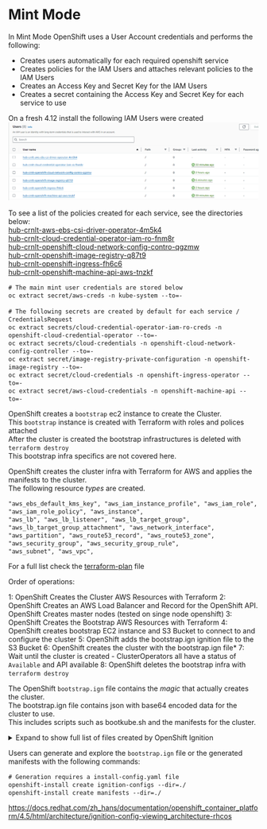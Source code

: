 # Mint Mode

In Mint Mode OpenShift uses a User Account credentials and performs the following:
- Creates users automatically for each required openshift service
- Creates policies for the IAM Users and attaches relevant policies to the IAM Users
- Creates an Access Key and Secret Key for the IAM Users
- Creates a secret containing the Access Key and Secret Key for each service to use

On a fresh 4.12 install the following IAM Users were created
![img.png](img.png)

To see a list of the policies created for each service, see the directories below:  
[hub-crnlt-aws-ebs-csi-driver-operator-4m5k4](policies/hub-crnlt-aws-ebs-csi-driver-operator-4m5k4.json)  
[hub-crnlt-cloud-credential-operator-iam-ro-fnm8r](policies/hub-crnlt-cloud-credential-operator-iam-ro-fnm8r.json)  
[hub-crnlt-openshift-cloud-network-config-contro-qgzmw](policies/hub-crnlt-openshift-cloud-network-config-contro-qgzmw.json)  
[hub-crnlt-openshift-image-registry-q87t9](policies/hub-crnlt-openshift-image-registry-q87t9.json)  
[hub-crnlt-openshift-ingress-fh6c6](policies/hub-crnlt-openshift-ingress-fh6c6.json)  
[hub-crnlt-openshift-machine-api-aws-tnzkf](policies/hub-crnlt-openshift-machine-api-aws-tnzkf.json)

```shell
# The main mint user credentials are stored below
oc extract secret/aws-creds -n kube-system --to=-

# The following secrets are created by default for each service / CredentialsRequest
oc extract secrets/cloud-credential-operator-iam-ro-creds -n openshift-cloud-credential-operator --to=-
oc extract secrets/cloud-credentials -n openshift-cloud-network-config-controller --to=-
oc extract secret/image-registry-private-configuration -n openshift-image-registry --to=-
oc extract secret/cloud-credentials -n openshift-ingress-operator --to=-
oc extract secret/aws-cloud-credentials -n openshift-machine-api --to=-
```

OpenShift creates a `bootstrap` ec2 instance to create the Cluster.  
This `bootstrap` instance is created with Terraform with roles and polices attached  
After the cluster is created the bootstrap infrastructures is deleted with `terraform destroy`    
This bootstrap infra specifics are not covered here.  

OpenShift creates the cluster infra with Terraform for AWS and applies the manifests to the cluster.  
The following resource _types_ are created.  
```shell
"aws_ebs_default_kms_key", "aws_iam_instance_profile", "aws_iam_role", "aws_iam_role_policy", "aws_instance", 
"aws_lb", "aws_lb_listener", "aws_lb_target_group", "aws_lb_target_group_attachment", "aws_network_interface", 
"aws_partition", "aws_route53_record", "aws_route53_zone", "aws_security_group", "aws_security_group_rule", 
"aws_subnet", "aws_vpc",
```

For a full list check the [terraform-plan](terraform-plan.md) file  

Order of operations:

1: OpenShift Creates the Cluster AWS Resources with Terraform
2: OpenShift Creates an AWS Load Balancer and Record for the OpenShift API. OpenShift Creates master nodes (tested on singe node openshift)
3: OpenShift Creates the Bootstrap AWS Resources with Terraform
4: OpenShift creates bootstrap EC2 instance and S3 Bucket to connect to and configure the cluster
5: OpenShift adds the bootstrap.ign ignition file to the S3 Bucket
6: OpenShift creates the cluster with the bootstrap.ign file*
7: Wait until the cluster is created - ClusterOperators all have a status of `Available` and API available
8: OpenShift deletes the bootstrap infra with `terraform destroy`

The OpenShift `bootstrap.ign` file contains the _magic_ that actually creates the cluster.  
The bootstrap.ign file contains json with base64 encoded data for the cluster to use.  
This includes scripts such as bootkube.sh and the manifests for the cluster.  

<details>
<summary>Expand to show full list of files created by OpenShift Ignition</summary>

```shell
/etc/containers/registries.conf
/etc/ignition-machine-config-encapsulated.json
/etc/motd
/etc/pki/ca-trust/source/anchors/ca.crt
/etc/profile.d/proxy.sh
/etc/systemd/system.conf.d/10-default-env.conf
/root/.docker/config.json
/usr/local/bin/approve-csr.sh
/usr/local/bin/bootkube.sh
/usr/local/bin/bootstrap-cluster-gather.sh
/usr/local/bin/bootstrap-pivot.sh
/usr/local/bin/bootstrap-service-record.sh
/usr/local/bin/bootstrap-verify-api-server-urls.sh
/usr/local/bin/crio-configure.sh
/usr/local/bin/installer-gather.sh
/usr/local/bin/installer-masters-gather.sh
/usr/local/bin/kubelet-pause-image.sh
/usr/local/bin/kubelet.sh
/usr/local/bin/release-image-download.sh
/usr/local/bin/release-image.sh
/usr/local/bin/report-progress.sh
/opt/openshift/manifests/cluster-config.yaml
/opt/openshift/manifests/cluster-dns-02-config.yml
/opt/openshift/manifests/cluster-infrastructure-02-config.yml
/opt/openshift/manifests/cluster-ingress-02-config.yml
/opt/openshift/manifests/cluster-ingress-default-ingresscontroller.yaml
/opt/openshift/manifests/cluster-network-01-crd.yml
/opt/openshift/manifests/cluster-network-02-config.yml
/opt/openshift/manifests/cluster-proxy-01-config.yaml
/opt/openshift/manifests/cluster-scheduler-02-config.yml
/opt/openshift/manifests/cvo-overrides.yaml
/opt/openshift/manifests/kube-cloud-config.yaml
/opt/openshift/manifests/kube-system-configmap-root-ca.yaml
/opt/openshift/manifests/machine-config-server-tls-secret.yaml
/opt/openshift/manifests/openshift-config-secret-pull-secret.yaml
/opt/openshift/openshift/99_cloud-creds-secret.yaml
/opt/openshift/openshift/99_kubeadmin-password-secret.yaml
/opt/openshift/openshift/99_role-cloud-creds-secret-reader.yaml
/opt/openshift/openshift/openshift-install-manifests.yaml
/opt/openshift/openshift/99_openshift-cluster-api_master-user-data-secret.yaml
/opt/openshift/openshift/99_openshift-machineconfig_99-master-ssh.yaml
/opt/openshift/openshift/99_openshift-cluster-api_master-machines-0.yaml
/opt/openshift/openshift/99_openshift-cluster-api_worker-user-data-secret.yaml
/opt/openshift/openshift/99_openshift-machineconfig_99-worker-ssh.yaml
/opt/openshift/openshift/99_openshift-cluster-api_worker-machineset-0.yaml
/opt/openshift/original_cvo_overrides.patch
/opt/openshift/auth/kubeconfig
/opt/openshift/auth/kubeconfig-kubelet
/opt/openshift/auth/kubeconfig-loopback
/opt/openshift/tls/admin-kubeconfig-ca-bundle.crt
/opt/openshift/tls/aggregator-ca.key
/opt/openshift/tls/aggregator-ca.crt
/opt/openshift/tls/aggregator-ca-bundle.crt
/opt/openshift/tls/aggregator-client.key
/opt/openshift/tls/aggregator-client.crt
/opt/openshift/tls/aggregator-signer.key
/opt/openshift/tls/aggregator-signer.crt
/opt/openshift/tls/apiserver-proxy.key
/opt/openshift/tls/apiserver-proxy.crt
/opt/openshift/tls/kube-apiserver-lb-ca-bundle.crt
/opt/openshift/tls/kube-apiserver-lb-server.key
/opt/openshift/tls/kube-apiserver-lb-server.crt
/opt/openshift/tls/kube-apiserver-internal-lb-server.key
/opt/openshift/tls/kube-apiserver-internal-lb-server.crt
/opt/openshift/tls/kube-apiserver-lb-signer.key
/opt/openshift/tls/kube-apiserver-lb-signer.crt
/opt/openshift/tls/kube-apiserver-localhost-ca-bundle.crt
/opt/openshift/tls/kube-apiserver-localhost-server.key
/opt/openshift/tls/kube-apiserver-localhost-server.crt
/opt/openshift/tls/kube-apiserver-localhost-signer.key
/opt/openshift/tls/kube-apiserver-localhost-signer.crt
/opt/openshift/tls/kube-apiserver-service-network-ca-bundle.crt
/opt/openshift/tls/kube-apiserver-service-network-server.key
/opt/openshift/tls/kube-apiserver-service-network-server.crt
/opt/openshift/tls/kube-apiserver-service-network-signer.key
/opt/openshift/tls/kube-apiserver-service-network-signer.crt
/opt/openshift/tls/kube-apiserver-complete-server-ca-bundle.crt
/opt/openshift/tls/kube-apiserver-complete-client-ca-bundle.crt
/opt/openshift/tls/kube-apiserver-to-kubelet-ca-bundle.crt
/opt/openshift/tls/kube-apiserver-to-kubelet-client.key
/opt/openshift/tls/kube-apiserver-to-kubelet-client.crt
/opt/openshift/tls/kube-apiserver-to-kubelet-signer.key
/opt/openshift/tls/kube-apiserver-to-kubelet-signer.crt
/opt/openshift/tls/kube-control-plane-ca-bundle.crt
/opt/openshift/tls/kube-control-plane-kube-controller-manager-client.key
/opt/openshift/tls/kube-control-plane-kube-controller-manager-client.crt
/opt/openshift/tls/kube-control-plane-kube-scheduler-client.key
/opt/openshift/tls/kube-control-plane-kube-scheduler-client.crt
/opt/openshift/tls/kube-control-plane-signer.key
/opt/openshift/tls/kube-control-plane-signer.crt
/opt/openshift/tls/kubelet-bootstrap-kubeconfig-ca-bundle.crt
/opt/openshift/tls/kubelet-client-ca-bundle.crt
/opt/openshift/tls/kubelet-client.key
/opt/openshift/tls/kubelet-client.crt
/opt/openshift/tls/kubelet-signer.key
/opt/openshift/tls/kubelet-signer.crt
/opt/openshift/tls/kubelet-serving-ca-bundle.crt
/opt/openshift/tls/machine-config-server.key
/opt/openshift/tls/machine-config-server.crt
/opt/openshift/tls/service-account.key
/opt/openshift/tls/service-account.pub
/opt/openshift/tls/journal-gatewayd.key
/opt/openshift/tls/journal-gatewayd.crt
/opt/openshift/tls/root-ca.crt
```
</details>

Users can generate and explore the `bootstrap.ign` file or the generated manifests with the following commands:   
```shell
# Generation requires a install-config.yaml file
openshift-install create ignition-configs --dir=./
openshift-install create manifests --dir=./
```

https://docs.redhat.com/zh_hans/documentation/openshift_container_platform/4.5/html/architecture/ignition-config-viewing_architecture-rhcos  
